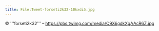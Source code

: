 ```yaml
---
title: File:Tweet-forseti2k32-10kxdi5.jpg
---
```


© '''forseti2k32''' – https://pbs.twimg.com/media/C9X6gdkXgAAcR6Z.jpg

